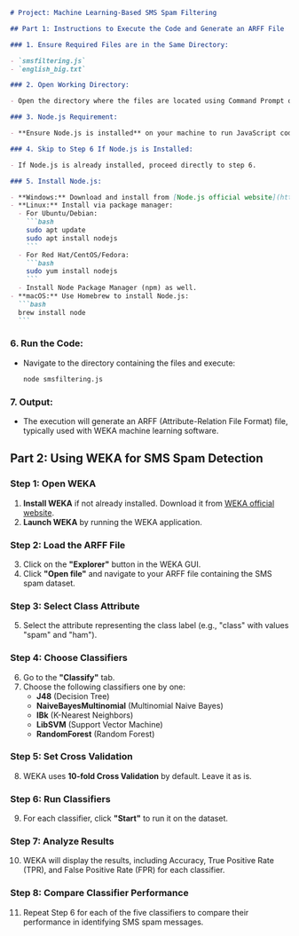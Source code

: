 ````markdown
# Project: Machine Learning-Based SMS Spam Filtering

## Part 1: Instructions to Execute the Code and Generate an ARFF File

### 1. Ensure Required Files are in the Same Directory:

- `smsfiltering.js`
- `english_big.txt`

### 2. Open Working Directory:

- Open the directory where the files are located using Command Prompt or Terminal.

### 3. Node.js Requirement:

- **Ensure Node.js is installed** on your machine to run JavaScript code.

### 4. Skip to Step 6 If Node.js is Installed:

- If Node.js is already installed, proceed directly to step 6.

### 5. Install Node.js:

- **Windows:** Download and install from [Node.js official website](https://nodejs.org/).
- **Linux:** Install via package manager:
  - For Ubuntu/Debian:
    ```bash
    sudo apt update
    sudo apt install nodejs
    ```
  - For Red Hat/CentOS/Fedora:
    ```bash
    sudo yum install nodejs
    ```
  - Install Node Package Manager (npm) as well.
- **macOS:** Use Homebrew to install Node.js:
  ```bash
  brew install node
  ```
````

### 6. Run the Code:

- Navigate to the directory containing the files and execute:
  ```bash
  node smsfiltering.js
  ```

### 7. Output:

- The execution will generate an ARFF (Attribute-Relation File Format) file, typically used with WEKA machine learning software.

## Part 2: Using WEKA for SMS Spam Detection

### Step 1: Open WEKA

1. **Install WEKA** if not already installed. Download it from [WEKA official website](https://www.cs.waikato.ac.nz/ml/weka/).
2. **Launch WEKA** by running the WEKA application.

### Step 2: Load the ARFF File

3. Click on the **"Explorer"** button in the WEKA GUI.
4. Click **"Open file"** and navigate to your ARFF file containing the SMS spam dataset.

### Step 3: Select Class Attribute

5. Select the attribute representing the class label (e.g., "class" with values "spam" and "ham").

### Step 4: Choose Classifiers

6. Go to the **"Classify"** tab.
7. Choose the following classifiers one by one:
   - **J48** (Decision Tree)
   - **NaiveBayesMultinomial** (Multinomial Naive Bayes)
   - **IBk** (K-Nearest Neighbors)
   - **LibSVM** (Support Vector Machine)
   - **RandomForest** (Random Forest)

### Step 5: Set Cross Validation

8. WEKA uses **10-fold Cross Validation** by default. Leave it as is.

### Step 6: Run Classifiers

9. For each classifier, click **"Start"** to run it on the dataset.

### Step 7: Analyze Results

10. WEKA will display the results, including Accuracy, True Positive Rate (TPR), and False Positive Rate (FPR) for each classifier.

### Step 8: Compare Classifier Performance

11. Repeat Step 6 for each of the five classifiers to compare their performance in identifying SMS spam messages.
